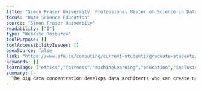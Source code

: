 ```yaml
---
title: "Simon Fraser University: Professional Master of Science in Data Science - Big Data"
focus: "Data Science Education"
source: "Simon Fraser University"
readability: ["I"]
type: "Website Resource"
toolPurpose: []
toolAccessibilityIssues: []
openSource: false
link: "https://www.sfu.ca/computing/current-students/graduate-students/academic-programs/professional-master-of-science-in-computer-science/about-the-program/big-data.html"
keywords: []
learnTags: ["ethics","fairness","machineLearning","education","inclusivePractice","canadianLandscape"]
summary: |-
  The big data concentration develops data architects who can create new tools that find value in the vast amounts of information generated toda and who are capable of offering insights that influence strategic decision-making.
---
```


